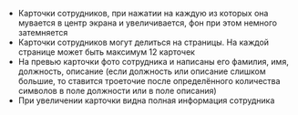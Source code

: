 - Карточки сотрудников, при нажатии на каждую из которых она мувается в центр экрана и увеличивается, фон при этом немного затемняется
- Карточки сотрудников могут делиться на страницы. На каждой странице может быть максимум 12 карточек
- На превью карточки фото сотрудника и написаны его фамилия, имя, должность, описание (если должность или описание слишком большие, то ставится троеточие после определённого количества символов в поле должности или в поле описания)
- При увеличении карточки видна полная информация сотрудника
